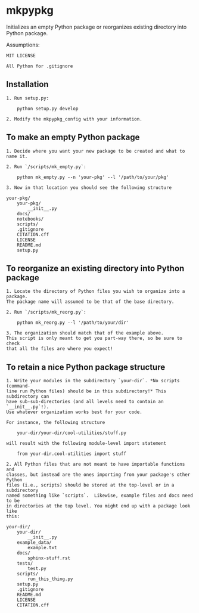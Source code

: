 # mkpypkg

Initializes an empty Python package or reorganizes existing directory into Python package.

Assumptions:

	MIT LICENSE

	All Python for .gitignore

## Installation

	1. Run setup.py:

		python setup.py develop

	2. Modify the mkpypkg_config with your information.

## To make an empty Python package

	1. Decide where you want your new package to be created and what to name it.

	2. Run `/scripts/mk_empty.py`:

		python mk_empty.py --n 'your-pkg' --l '/path/to/your/pkg'

	3. Now in that location you should see the following structure

	your-pkg/
		your-pkg/
			__init__.py
		docs/
		notebooks/
		scripts/
		.gitignore
		CITATION.cff
		LICENSE
		README.md
		setup.py

## To reorganize an existing directory into Python package

	1. Locate the directory of Python files you wish to organize into a package. 
	The package name will assumed to be that of the base directory.

	2. Run `/scripts/mk_reorg.py`:

		python mk_reorg.py --l '/path/to/your/dir'

	3. The organization should match that of the example above. 
	This script is only meant to get you part-way there, so be sure to check 
	that all the files are where you expect!

## To retain a nice Python package structure

	1. Write your modules in the subdirectory `your-dir`. *No scripts (command-
	line run Python files) should be in this subdirectory!* This subdirectory can
	have sub-sub-directories (and all levels need to contain an `__init__.py`!).
	Use whatever organization works best for your code. 

	For instance, the following structure 

		your-dir/your-dir/cool-utilities/stuff.py

	will result with the following module-level import statement

		from your-dir.cool-utilities import stuff

	2. All Python files that are not meant to have importable functions and 
	classes, but instead are the ones importing from your package's other Python 
	files (i.e., scripts) should be stored at the top-level or in a subdirectory 
	named something like `scripts`.  Likewise, example files and docs need to be
	in directories at the top level. You might end up with a package look like 
	this:

	your-dir/
		your-dir/
			__init__.py
		example_data/
			example.txt
		docs/
			sphinx-stuff.rst
		tests/
			test.py
		scripts/
			run_this_thing.py
		setup.py
		.gitignore
		README.md
		LICENSE
		CITATION.cff



